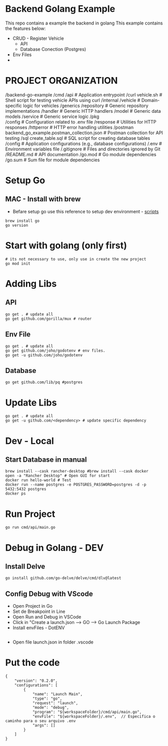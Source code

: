 # Backend Golang Example

This repo contains a example the backend in golang
This example contains the features below: 
* CRUD - Register Vehicle
    - API
    - Database Conection (Postgres)
* Env Files 
* 

# PROJECT ORGANIZATION 

/backend-go-example
    /cmd
        /api           # Application entrypoint
    /curl 
        vehicle.sh     # Shell script for testing vehicle APIs using curl
    /internal
        /vehicle       # Domain-specific logic for vehicles
        /generics
            /repository # Generic repository implementations
            /handler    # Generic HTTP handlers
            /model      # Generic data models
            /service    # Generic service logic
    /pkg    
        /config        # Configuration related to .env file
        /response      # Utilities for HTTP responses
        /httperror     # HTTP error handling utilities
    /postman
        backend_go_example.postman_collection.json # Postman collection for API testing
    /sql
        create_table.sql # SQL script for creating database tables
    /config            # Application configurations (e.g., database configurations)
    /.env              # Environment variables file
    /.gitignore        # Files and directories ignored by Git
    /README.md         # API documentation
    /go.mod            # Go module dependencies
    /go.sum            # Sum file for module dependencies



# Setup Go 
## MAC - Install with brew
* Befare setup go use this reference to setup dev environment - [scripts](https://github.com/davipeterlini/scripts)
```shell script
brew install go
go version
```

# Start with golang (only first)
```shell script
# its not necessary to use, only use in create the new project
go mod init 
```

# Adding Libs 
## API
```shell script
go get . # update all
go get github.com/gorilla/mux # router
```

## Env File
```shell script
go get . # update all
go get github.com/joho/godotenv # env files.
go get -u github.com/joho/godotenv
```

## Database
```shell script
go get github.com/lib/pq #postgres
```

# Update Libs
```shell script
go get . # update all
go get -u github.com/<dependency> # update specific dependency
```

# Dev - Local
## Start Database in manual
```shell script
brew install --cask rancher-desktop #brew install --cask docker
open -a "Rancher Desktop" # Open GUI for start
docker run hello-world # Test
docker run --name postgres -e POSTGRES_PASSWORD=postgres -d -p 5432:5432 postgres
docker ps 
```

# Run Project
```shell script
go run cmd/api/main.go
```


# Debug in Golang - DEV
## Install Delve
```shell script
go install github.com/go-delve/delve/cmd/dlv@latest
```

## Config Debug with VScode
* Open Project in Go
* Set de Breakpoint in Line
* Open Run and Debug in VSCode
* Click in "Create a launch.json --> GO --> Go Launch Package
* Install envFiles - DotENV
```shell script

```
* Open file launch.json in folder .vscode
# Put the code 
```shell script
{
    "version": "0.2.0",
    "configurations": [
        {
            "name": "Launch Main",
            "type": "go",
            "request": "launch",
            "mode": "debug",
            "program": "${workspaceFolder}/cmd/api/main.go",
            "envFile": "${workspaceFolder}/.env",  // Especifica o caminho para o seu arquivo .env
            "args": []
        }
    ]
}
```